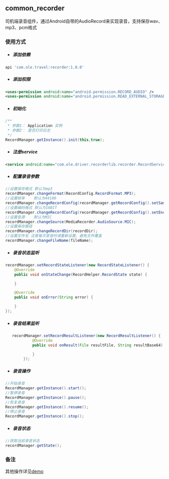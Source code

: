## **common_recorder**

司机端录音组件，通过Android自带的AudioRecord来实现录音，支持保存wav、mp3、pcm格式

### 使用方式

- ##### 添加依赖

```groovy
api 'com.ole.travel:recorder:1.0.0'
```

- ##### 添加权限

```xml
<uses-permission android:name="android.permission.RECORD_AUDIO" />
<uses-permission android:name="android.permission.READ_EXTERNAL_STORAGE" />
```

- ##### 初始化

```java
/**
 * 参数1： Application 实例
 * 参数2： 是否打印日志
 */
RecordManager.getInstance().init(this,true);
```

- ##### 注册service

```xml
<service android:name="com.ole.driver.recorderlib.recorder.RecordService" />
```

- ##### 配置录音参数

```java
//设置保存格式 默认为mp3
recordManager.changeFormat(RecordConfig.RecordFormat.MP3);
//设置帧率    默认为44100
recordManager.changeRecordConfig(recordManager.getRecordConfig().setSampleRate(44100));
//设置编码格式 默认为16BIT
recordManager.changeRecordConfig(recordManager.getRecordConfig().setEncodingConfig(AudioFormat.ENCODING_PCM_16BIT));
//设置音源    默认为MIC
recordManager.changeSource(MediaRecorder.AudioSource.MIC);
//设置保存路径
recordManager.changeRecordDir(recordDir);
//设置文件名 注意每次录音时请重新设置，避免文件覆盖
recordManager.changeFileName(fileName);
```

- ##### 录音状态监听

```java
recordManager.setRecordStateListener(new RecordStateListener() {
    @Override
    public void onStateChange(RecordHelper.RecordState state) {

    }

    @Override
    public void onError(String error) {

    }
});
```

- ##### 录音结果监听

```java
   recordManager.setRecordResultListener(new RecordResultListener() {
            @Override
            public void onResult(File resultFile, String resultBase64) {

            }
        });
```

- ##### 录音操作

```java
//开始录音
RecordManager.getInstance().start();
//暂停录音
RecordManager.getInstance().pause();
//恢复录音
RecordManager.getInstance().resume();
//停止录音
RecordManager.getInstance().stop();
```

- ##### 录音状态

```java
//获取当前录音状态
recordManager.getState();
```
### 备注

其他操作详见[demo](https://gitlab.olafuwu.com/ole-terminal/ole-arc/android/common_recorder)
